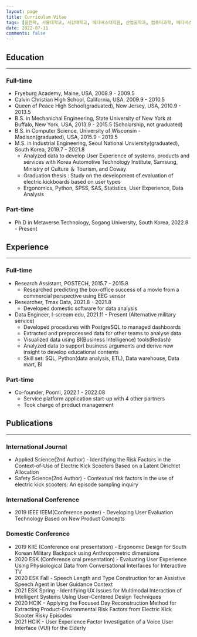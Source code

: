 ```yaml
---
layout: page
title: Curriculum Vitae
tags: [윤찬혁, 서울대학교, 서강대학교, 메타버스대학원, 산업공학과, 컴퓨터과학, 메타버스 테크놀로지, 푸미, 데이터분석, 데이터사이언티스트, 데이터 분석가]
date: 2022-07-11
comments: false
---
```

    
<!-- <center>Enthusiastic and creative <a href="http://mongsilemong.github.io"><b>data scientist</b></a>  who loves learning new things.</center> -->

## Education

---

### Full-time
 * Fryeburg Academy, Maine, USA, 2008.9 - 2009.5
 * Calvin Christian High School, California, USA, 2009.9 - 2010.5
 * Queen of Peace High School(graduated), New Jersey, USA, 2010.9 - 2013.5
 * B.S. in Mechanichal Engineering, State University of New York at Buffalo, New York, USA, 2013.9 - 2015.5 (Scholarship, not graduated)
 * B.S. in Computer Science, University of Wisconsin - Madison(graduated), USA, 2015.9 - 2019.5
 * M.S. in Industrial Engineering, Seoul National Unviersity(graduated), South Korea, 2019.7 - 2021.8
    * Analyzed data to develop User Experience of systems, products and services with Korea Automotive Technology Institute, Samsung, Ministry of Culture ＆ Tourism, and Coway
    * Graduation thesis : Study on the development of evaluation of electric kickboards based on user types
    * Ergonomics, Python, SPSS, SAS, Statistics, User Experience, Data Analysis

### Part-time
 * Ph.D in Metaverse Technology, Sogang University, South Korea, 2022.8 - Present

## Experience

---

### Full-time
* Research Assistant, POSTECH, 2015.7 - 2015.8
    * Researched predicting the box-office success of a movie from a commercial perspective using EEG sensor
 * Researcher, Tmax Data, 2021.8 - 2021.8
    * Developed domestic software for data analysis
 * Data Engineer, I-scream edu, 2021.11 - Present (Alternative military service)
    * Developed procedures with PostgreSQL to managed dashboards
    * Extracted and preprocessed data for other teams to analyse data
    * Visualized data using BI(Business Intelligence) tools(Redash)
    * Analyzed data to support business arguments and derive new insight to develop educational contents
    * Skill set: SQL, Python(data analysis, ETL), Data warehouse, Data mart, BI

### Part-time
 * Co-founder, Poomi, 2022.1 - 2022.08
    * Service platform application start-up with 4 other partners
    * Took charge of product management
<!--  * Co-founder,  , 2023.04-->


## Publications  

---

### International Journal
 - Applied Science(2nd Author) - Identifying the Risk Factors in the Context-of-Use of Electric Kick Scooters Based on a Latent Dirichlet Allocation
 - Safety Science(2nd Author) - Contextual risk factors in the use of electric kick scooters: An episode sampling inquiry  

### International Conference
 - 2019 IEEE IEEM(Conference poster) - Developing User Evaluation Technology Based on New Product Concepts  

### Domestic Conference
 - 2019 KIIE (Conference oral presentation) - Ergonomic Design for South Korean Military Backpack using Anthropometric dimensions
 - 2020 ESK (Conference oral presentation) - Evaluating User Experience Using Physiological Data from Conversational Interfaces for Interactive TV
 - 2020 ESK Fall - Speech Length and Type Construction for an Assistive Speech Agent in User Guidance Context
 - 2021 ESK Spring - Identifying UX Issues for Multimodal Interaction of Intelligent Systems Using User-Centered Design Techniques
 - 2020 HCIK - Applying the Focused Day Reconstruction Method for Extracting Product-Environmental Risk Factors from Electric Kick Scooter Risky Episodes
 - 2021 HCIK - User Experience Factor Investigation of a Voice User Interface (VUI) for the Elderly
